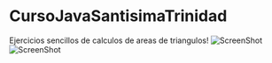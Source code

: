 # CursoJavaSantisimaTrinidad
Ejercicios sencillos de calculos de areas de triangulos!
![ScreenShot](https://i.imgur.com/Rubiooi.jpg)<br/>
![ScreenShot](https://i.imgur.com/tF6sQ76.jpg)
